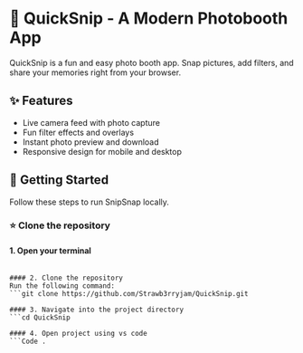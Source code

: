﻿# 📸 QuickSnip - A Modern Photobooth App

QuickSnip is a fun and easy photo booth app. Snap pictures, add filters, and share your memories right from your browser.


## ✨ Features

- Live camera feed with photo capture
- Fun filter effects and overlays
- Instant photo preview and download
- Responsive design for mobile and desktop

## 🚀 Getting Started

Follow these steps to run SnipSnap locally.

### ⭐ Clone the repository

#### 1. Open your terminal
```On Windows, use Command Prompt or PowerShell. On Mac/Linux, use Terminal.

#### 2. Clone the repository
Run the following command:
```git clone https://github.com/Strawb3rryjam/QuickSnip.git

#### 3. Navigate into the project directory
```cd QuickSnip

#### 4. Open project using vs code
```Code . 
